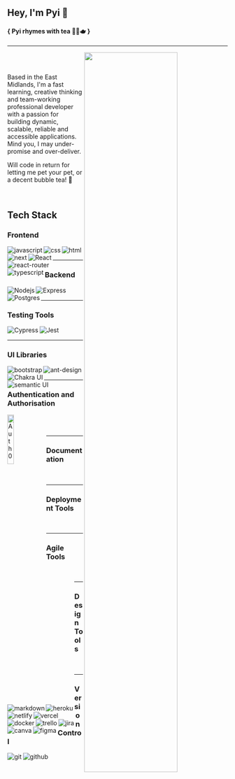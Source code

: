 ## Hey, I'm Pyi 👋
#### { Pyi rhymes with tea 🍵🧋🫖 }
---
  

<img align="right" width="65%" src="https://github-readme-stats.vercel.app/api?username=burmanp&theme=cobalt&show_icons=true&count_private=true" />
<br/><br/>
<p>Based in the East Midlands, I'm a fast learning, creative thinking and team-working professional developer with a passion for building dynamic, scalable, reliable and accessible applications. Mind you, I may under-promise and over-deliver.</p>
<p>Will code in return for letting me pet your pet, or a decent bubble tea! 🧋</p>
<br/>


## Tech Stack
<h3 align="left">Frontend</h3>

<img align="left" alt="javascript" src ="https://img.shields.io/badge/javascript-%23323330.svg?style=for-the-badge&logo=javascript&logoColor=%23F7DF1E" />
<img align="left" alt="css" src ="https://img.shields.io/badge/css3-%231572B6.svg?style=for-the-badge&logo=css3&logoColor=white" />
<img align="left" alt="html" src ="https://img.shields.io/badge/html5-%23E34F26.svg?style=for-the-badge&logo=html5&logoColor=white" />
<img align="left" alt="next" src ="https://img.shields.io/badge/Next-black?style=for-the-badge&logo=next.js&logoColor=white" />
<img align="left" alt="React" src ="https://img.shields.io/badge/react-%2320232a.svg?style=for-the-badge&logo=react&logoColor=%2361DAFB" />
<img align="left" alt="react-router" src ="https://img.shields.io/badge/React_Router-CA4245?style=for-the-badge&logo=react-router&logoColor=white" />
<img align="left" alt="typescript" src ="https://img.shields.io/badge/typescript-%23007ACC.svg?style=for-the-badge&logo=typescript&logoColor=white" />
<br/>
<hr>

<h3>Backend</h3>
<img align="left" alt="Nodejs" src ="https://img.shields.io/badge/node.js-6DA55F?style=for-the-badge&logo=node.js&logoColor=white" />
<img align="left" alt="Express" src ="https://img.shields.io/badge/express.js-%23404d59.svg?style=for-the-badge&logo=express&logoColor=%2361DAFB" />
<img align="left" alt="Postgres" src ="https://img.shields.io/badge/postgres-%23316192.svg?style=for-the-badge&logo=postgresql&logoColor=white" />
<br/>
<hr>

<h3>Testing Tools</h3>

<img align="left" alt="Cypress" src ="https://img.shields.io/badge/-cypress-%23E5E5E5?style=for-the-badge&logo=cypress&logoColor=058a5e" />
<img align="left" alt="Jest" src ="https://img.shields.io/badge/-jest-%23C21325?style=for-the-badge&logo=jest&logoColor=white" />

<br/>
<hr>

<h3 align="left">UI Libraries</h3>
<img align="left" alt="bootstrap" src ="https://img.shields.io/badge/bootstrap-%23563D7C.svg?style=for-the-badge&logo=bootstrap&logoColor=white" />
<img align="left" alt="ant-design" src="https://img.shields.io/badge/-AntDesign-%230170FE?style=for-the-badge&logo=ant-design&logoColor=white" />
<img align="left" alt="Chakra UI" src="https://img.shields.io/badge/chakra-%234ED1C5.svg?style=for-the-badge&logo=chakraui&logoColor=white" />
<img align="left" alt="semantic UI" src="https://img.shields.io/badge/Semantic%20UI%20React-%2335BDB2.svg?style=for-the-badge&logo=SemanticUIReact&logoColor=white" />
<br/>
<hr>

<h3>Authentication and Authorisation</h3>
<img align="left" width="17%" alt="Auth0" size="small" src="https://cdn.auth0.com/oss/badges/a0-badge-dark.png" />
<br />
<br />
<hr>

<h3>Documentation</h3>
<img align="left" alt="markdown" src="https://img.shields.io/badge/markdown-%23000000.svg?style=for-the-badge&logo=markdown&logoColor=white" />

<br/>
<hr>

<h3>Deployment Tools</h3>
<img align="left" alt="heroku" src="https://img.shields.io/badge/heroku-%23430098.svg?style=for-the-badge&logo=heroku&logoColor=white" />
<img align="left" alt="netlify" src="https://img.shields.io/badge/netlify-%23000000.svg?style=for-the-badge&logo=netlify&logoColor=#00C7B7" />
<img align="left" alt="vercel" src="https://img.shields.io/badge/vercel-%23000000.svg?style=for-the-badge&logo=vercel&logoColor=white" />
<img align="left" alt="docker" src="https://img.shields.io/badge/docker-%230db7ed.svg?style=for-the-badge&logo=docker&logoColor=white" />

<br />
<hr>

<h3>Agile Tools</h3>
<img align="left" alt="trello" src="https://img.shields.io/badge/Trello-%23026AA7.svg?style=for-the-badge&logo=Trello&logoColor=white" />
<img align="left" alt="jira" src="https://img.shields.io/badge/jira-%230A0FFF.svg?style=for-the-badge&logo=jira&logoColor=white" />

<br />
<hr>

<h3>Design Tools</h3>
<img align="left" alt="canva" src="https://img.shields.io/badge/Canva-%2300C4CC.svg?style=for-the-badge&logo=Canva&logoColor=white" />
<img align="left" alt="figma" src="https://img.shields.io/badge/figma-%23F24E1E.svg?style=for-the-badge&logo=figma&logoColor=white" />
<br />
<hr>

<h3>Version Control</h3>
<img align="left" alt="git" src="https://img.shields.io/badge/git-%23F05033.svg?style=for-the-badge&logo=git&logoColor=white" />
<img align="left" alt="github" src="https://img.shields.io/badge/github-%23121011.svg?style=for-the-badge&logo=github&logoColor=white" />
<br /><br/>





